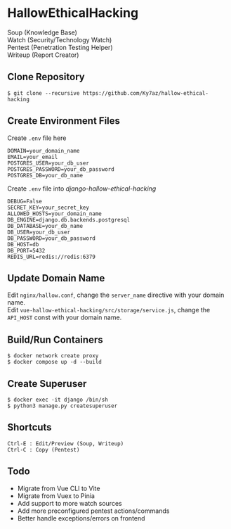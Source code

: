 # HallowEthicalHacking

Soup (Knowledge Base)  
Watch (Security/Technology Watch)  
Pentest (Penetration Testing Helper)  
Writeup (Report Creator)  

## Clone Repository
```
$ git clone --recursive https://github.com/Ky7az/hallow-ethical-hacking
```

## Create Environment Files
Create `.env` file here
```
DOMAIN=your_domain_name
EMAIL=your_email
POSTGRES_USER=your_db_user
POSTGRES_PASSWORD=your_db_password
POSTGRES_DB=your_db_name
```

Create `.env` file into *django-hallow-ethical-hacking*
```
DEBUG=False
SECRET_KEY=your_secret_key
ALLOWED_HOSTS=your_domain_name
DB_ENGINE=django.db.backends.postgresql
DB_DATABASE=your_db_name
DB_USER=your_db_user
DB_PASSWORD=your_db_password
DB_HOST=db
DB_PORT=5432
REDIS_URL=redis://redis:6379
```

## Update Domain Name
Edit `nginx/hallow.conf`, change the `server_name` directive with your domain name.  
Edit `vue-hallow-ethical-hacking/src/storage/service.js`, change the `API_HOST` const with your domain name.


## Build/Run Containers

```
$ docker network create proxy
$ docker compose up -d --build
```

## Create Superuser
```
$ docker exec -it django /bin/sh
$ python3 manage.py createsuperuser
```

## Shortcuts
```
Ctrl-E : Edit/Preview (Soup, Writeup)  
Ctrl-C : Copy (Pentest)
```

## Todo
- Migrate from Vue CLI to Vite
- Migrate from Vuex to Pinia
- Add support to more watch sources  
- Add more preconfigured pentest actions/commands  
- Better handle exceptions/errors on frontend